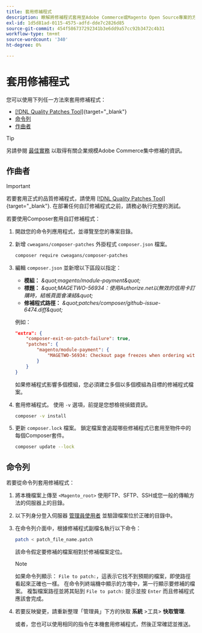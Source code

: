 ```yaml
---
title: 套用修補程式
description: 瞭解將修補程式套用至Adobe Commerce或Magento Open Source專案的方法。
exl-id: 1d5d81ad-0115-4575-adfd-dde7c2826d85
source-git-commit: 454f586737292341b3e6dd9a57cc92b3472c4b31
workflow-type: tm+mt
source-wordcount: '340'
ht-degree: 0%

---
```


# 套用修補程式

您可以使用下列任一方法來套用修補程式：

- [[!DNL Quality Patches Tool]](https://experienceleague.adobe.com/tools/commerce-quality-patches/index.html){target="_blank"}
- [命令列](../patches/apply.md#command-line)
- [作曲者](../patches/apply.md#composer)


>[!TIP]
>
>另請參閱 [最佳實務](../../implementation-playbook/best-practices/maintenance/patching-at-scale.md) 以取得有關企業規模Adobe Commerce集中修補的資訊。

## 作曲者

>[!IMPORTANT]
>
>若要套用正式的品質修補程式，請使用 [[!DNL Quality Patches Tool]](https://experienceleague.adobe.com/tools/commerce-quality-patches/index.html){target="_blank"}. 在部署任何自訂修補程式之前，請務必執行完整的測試。

若要使用Composer套用自訂修補程式：

1. 開啟您的命令列應用程式，並導覽至您的專案目錄。
1. 新增 `cweagans/composer-patches` 外掛程式 `composer.json` 檔案。

   ```bash
   composer require cweagans/composer-patches
   ```

1. 編輯 `composer.json` 並新增以下區段以指定：
   - **模組：** *\&quot;magento/module-payment\&quot;*
   - **標題：** *\&quot;MAGETWO-56934：使用Authorize.net以無效的信用卡訂購時，結帳頁面會凍結\&quot;*
   - **修補程式路徑：** *\&quot;patches/composer/github-issue-6474.diff\&quot;*

   例如：

   ```json
   "extra": {
       "composer-exit-on-patch-failure": true,
       "patches": {
           "magento/module-payment": {
               "MAGETWO-56934: Checkout page freezes when ordering with Authorize.net with invalid credit card": "patches/composer/github-issue-6474.diff"
           }
       }
   }
   ```

   如果修補程式影響多個模組，您必須建立多個以多個模組為目標的修補程式檔案。

1. 套用修補程式。 使用 `-v` 選項，前提是您想檢視偵錯資訊。

   ```bash
   composer -v install
   ```

1. 更新 `composer.lock` 檔案。 鎖定檔案會追蹤哪些修補程式已套用至物件中的每個Composer套件。

   ```bash
   composer update --lock
   ```

## 命令列

若要從命令列套用修補程式：

1. 將本機檔案上傳至 `<Magento_root>` 使用FTP、SFTP、SSH或您一般的傳輸方法的伺服器上的目錄。
1. 以下列身分登入伺服器 [管理員使用者](../../configuration/cli/config-cli.md#prerequisites) 並驗證檔案位於正確的目錄中。
1. 在命令列介面中，根據修補程式副檔名執行以下命令：

   ```bash
   patch < patch_file_name.patch
   ```

   該命令假定要修補的檔案相對於修補檔案定位。

   >[!NOTE]
   >
   >如果命令列顯示： `File to patch:`，這表示它找不到預期的檔案，即使路徑看起來正確也一樣。 在命令列終端機中顯示的方塊中，第一行顯示要修補的檔案。 複製檔案路徑並將其貼到 `File to patch:` 提示並按 `Enter` 而且修補程式應該會完成。

1. 若要反映變更，請重新整理「管理員」下方的快取 **系統** >工具> **快取管理**.

   或者，您也可以使用相同的指令在本機套用修補程式，然後正常確認並推送。
